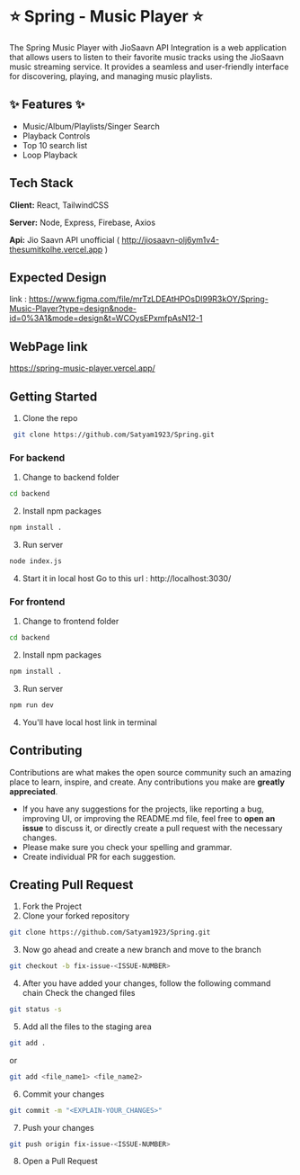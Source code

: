 # ⭐️ Spring - Music Player ⭐️
The Spring Music Player with JioSaavn API Integration is a web application that allows users to listen to their favorite music tracks using the JioSaavn music streaming service. It provides a seamless and user-friendly interface for discovering, playing, and managing music playlists.


##  ✨ Features  ✨
- Music/Album/Playlists/Singer Search
- Playback Controls
- Top 10 search list
- Loop Playback

## Tech Stack

**Client:** React, TailwindCSS

**Server:** Node, Express, Firebase, Axios

**Api:** Jio Saavn API unofficial (
http://jiosaavn-olj6ym1v4-thesumitkolhe.vercel.app )

## Expected Design 
link : https://www.figma.com/file/mrTzLDEAtHPOsDl99R3kOY/Spring-Music-Player?type=design&node-id=0%3A1&mode=design&t=WCOysEPxmfpAsN12-1


## WebPage link
https://spring-music-player.vercel.app/
## Getting Started
1. Clone the repo

```sh
 git clone https://github.com/Satyam1923/Spring.git
```

### For backend
1. Change to backend folder
```sh
cd backend
```
2. Install npm packages
```sh
npm install .
```
3. Run server
```sh
node index.js
```
4. Start it in local host
Go to this url : http://localhost:3030/
### For frontend 
1. Change to frontend folder
```sh
cd backend
```
2. Install npm packages
```sh
npm install .
```
3. Run server
```sh
npm run dev
```
4. You'll have local host link in terminal

## Contributing

Contributions are what makes the open source community such an amazing place to learn, inspire, and create. Any contributions you make are **greatly appreciated**.

- If you have any suggestions for the projects, like reporting a bug, improving UI, or improving the README.md file, feel free to **open an issue** to discuss it, or directly create a pull request with the necessary changes.
- Please make sure you check your spelling and grammar.
- Create individual PR for each suggestion.
## Creating Pull Request
1. Fork the Project
2. Clone your forked repository

```sh
git clone https://github.com/Satyam1923/Spring.git
```
3. Now go ahead and create a new branch and move to the branch
```sh
git checkout -b fix-issue-<ISSUE-NUMBER>
```
4. After you have added your changes, follow the following command chain
   Check the changed files
```sh
git status -s
```

5. Add all the files to the staging area
```sh
git add .
```
 or
```sh
git add <file_name1> <file_name2>
```
6. Commit your changes
```sh
git commit -m "<EXPLAIN-YOUR_CHANGES>"
```
7. Push your changes
```sh
git push origin fix-issue-<ISSUE-NUMBER>
```
8. Open a Pull Request 


